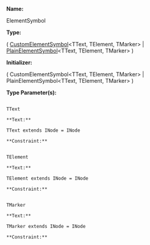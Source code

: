 **Name:**

ElementSymbol

**Type:**

(
[CustomElementSymbol](https://gitbook-18.gitbook.io/au//jit/semantic-model/classes/customelementsymbol)<TText, TElement, TMarker> |
[PlainElementSymbol](https://gitbook-18.gitbook.io/au//jit/semantic-model/classes/plainelementsymbol)<TText, TElement, TMarker>
)

**Initializer:**

(
CustomElementSymbol<TText, TElement, TMarker> |
PlainElementSymbol<TText, TElement, TMarker>
)

**Type Parameter(s):**

```**Name:**

TText

**Text:**

TText extends INode = INode

**Constraint:**

```

```**Name:**

TElement

**Text:**

TElement extends INode = INode

**Constraint:**

```

```**Name:**

TMarker

**Text:**

TMarker extends INode = INode

**Constraint:**

```

